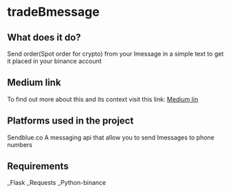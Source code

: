 # tradeBmessage
## What does it do?
Send order(Spot order for crypto) from your Imessage in a simple text to get it placed in your binance account

## Medium link
To find out more about this and its context visit this link: [Medium lin](https://medium.com/@imgh.aziz/i-created-an-imessage-trading-app-in-1-hour-5972ea313676)

## Platforms used in the project
Sendblue.co A messaging api that allow you to send Imessages to phone numbers

## Requirements
  _Flask
  _Requests
  _Python-binance
